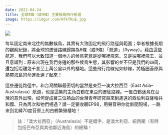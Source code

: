 ```yaml
---
date: 2022-04-24
title: 全球8條（或9條）主要候鳥飛行航道
image: https://imgur.com/HTkTKuE.jpg
---
```

![](https://imgur.com/HTkTKuE.jpg)

每年固定南來北往的無數候鳥，其實有大致固定的飛行路徑與範圍；學者根據長期的觀察紀錄，將全球的遷徙路線歸類為8條（或9條）「航道」（flyway）。藉由這些航道，我們可以大致知道一個地方的候鳥究竟是從哪裡飛來、又是往哪裡飛去，並且意識到：原來出現在我們身邊的那些候鳥生態，其影響的並不只是我們的四周，還包括距離幾千甚至上萬公里以外的棲地。這些飛行路線宛如紗線，將極圈苔原與熱帶海島的命運牽連了起來！

這些遷徙路徑中，和台灣關聯最密切的當然是東亞—澳大拉西亞（East Asia–Australasia）航道，也是這集的主角白鶴在東亞的遷徙路線。一隻白鶴迷鳥在台灣的意外出現，如何促成著三位熱血的台灣青年研究員來到遙遠的西伯利亞薩哈共和國、只為再次和牠們相遇？請一定要收聽EP98，用聲音帶你從新聞現場，一路來到北緯70度苔原上的白鶴繁殖棲地！

> 註：「澳大拉西亞」（Australasia）不是錯字，是澳大利亞、紐西蘭（有時包括巴布亞與其他鄰近海島）的總稱！